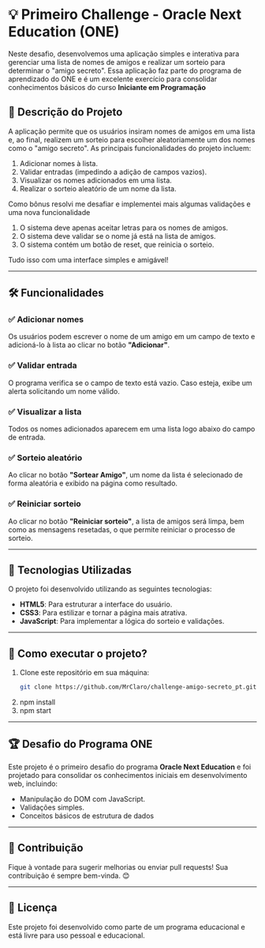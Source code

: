 # 💡 Primeiro Challenge - Oracle Next Education (ONE)

Neste desafio, desenvolvemos uma aplicação simples e interativa para gerenciar uma lista de nomes de amigos e realizar um sorteio para determinar o "amigo secreto". Essa aplicação faz parte do programa de aprendizado do ONE e é um excelente exercício para consolidar conhecimentos básicos do curso **Iniciante em Programação** 
## 📜 Descrição do Projeto

A aplicação permite que os usuários insiram nomes de amigos em uma lista e, ao final, realizem um sorteio para escolher aleatoriamente um dos nomes como o "amigo secreto". As principais funcionalidades do projeto incluem:

1. Adicionar nomes à lista.
2. Validar entradas (impedindo a adição de campos vazios).
3. Visualizar os nomes adicionados em uma lista.
4. Realizar o sorteio aleatório de um nome da lista.

Como bônus resolvi me desafiar e implementei mais algumas validações e uma nova funcionalidade
1. O sistema deve apenas aceitar letras para os nomes de amigos.
2. O sistema deve validar se o nome já está na lista de amigos.
3. O sistema contém um botão de reset, que reinicia o sorteio.

Tudo isso com uma interface simples e amigável!

---

## 🛠️ Funcionalidades

### ✅ Adicionar nomes  
Os usuários podem escrever o nome de um amigo em um campo de texto e adicioná-lo à lista ao clicar no botão **"Adicionar"**.

### ✅ Validar entrada  
O programa verifica se o campo de texto está vazio. Caso esteja, exibe um alerta solicitando um nome válido.

### ✅ Visualizar a lista  
Todos os nomes adicionados aparecem em uma lista logo abaixo do campo de entrada.

### ✅ Sorteio aleatório  
Ao clicar no botão **"Sortear Amigo"**, um nome da lista é selecionado de forma aleatória e exibido na página como resultado.

### ✅ Reiniciar sorteio  
Ao clicar no botão **"Reiniciar sorteio"**, a lista de amigos será limpa, bem como as mensagens resetadas, o que permite reiniciar o processo de sorteio.


---

## 🚀 Tecnologias Utilizadas

O projeto foi desenvolvido utilizando as seguintes tecnologias:

- **HTML5**: Para estruturar a interface do usuário.
- **CSS3**: Para estilizar e tornar a página mais atrativa.
- **JavaScript**: Para implementar a lógica do sorteio e validações.

---


## 🔧 Como executar o projeto?

1. Clone este repositório em sua máquina:
   ```bash
   git clone https://github.com/MrClaro/challenge-amigo-secreto_pt.git
   ```
2. npm install
3. npm start


---

## 🏆 Desafio do Programa ONE

Este projeto é o primeiro desafio do programa **Oracle Next Education** e foi projetado para consolidar os conhecimentos iniciais em desenvolvimento web, incluindo:

- Manipulação do DOM com JavaScript.
- Validações simples.
- Conceitos básicos de estrutura de dados
  

---

## 🤝 Contribuição

Fique à vontade para sugerir melhorias ou enviar pull requests! Sua contribuição é sempre bem-vinda. 😊

---

## 📄 Licença

Este projeto foi desenvolvido como parte de um programa educacional e está livre para uso pessoal e educacional.
